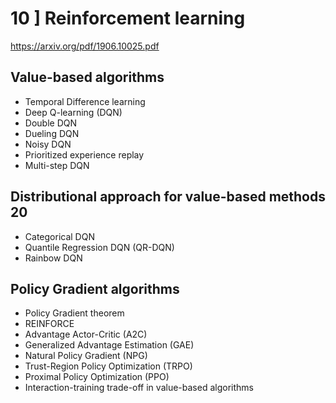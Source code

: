 
 # 10 ] Reinforcement learning
https://arxiv.org/pdf/1906.10025.pdf

## Value-based algorithms
 -  Temporal Difference learning
 -  Deep Q-learning (DQN)
 -  Double DQN
 -  Dueling DQN
 -  Noisy DQN
 -  Prioritized experience replay
 -  Multi-step DQN

## Distributional approach for value-based methods 20
 - Categorical DQN
 - Quantile Regression DQN (QR-DQN)
 - Rainbow DQN
 
## Policy Gradient algorithms
 - Policy Gradient theorem
 - REINFORCE
 - Advantage Actor-Critic (A2C)
 - Generalized Advantage Estimation (GAE)
 - Natural Policy Gradient (NPG)
 - Trust-Region Policy Optimization (TRPO)
 - Proximal Policy Optimization (PPO)
 - Interaction-training trade-off in value-based algorithms
